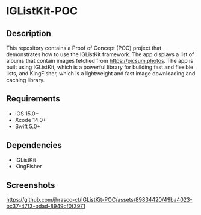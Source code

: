 # IGListKit-POC

## Description
This repository contains a Proof of Concept (POC) project that demonstrates how to use the IGListKit framework. The app displays a list of albums that contain images fetched from https://picsum.photos. The app is built using IGListKit, which is a powerful library for building fast and flexible lists, and KingFisher, which is a lightweight and fast image downloading and caching library.

## Requirements
- iOS 15.0+
- Xcode 14.0+
- Swift 5.0+

## Dependencies
- IGListKit
- KingFisher


## Screenshots

https://github.com/jhrasco-ct/IGListKit-POC/assets/89834420/49ba4023-bc37-47f3-bdad-8949cf0f3971
